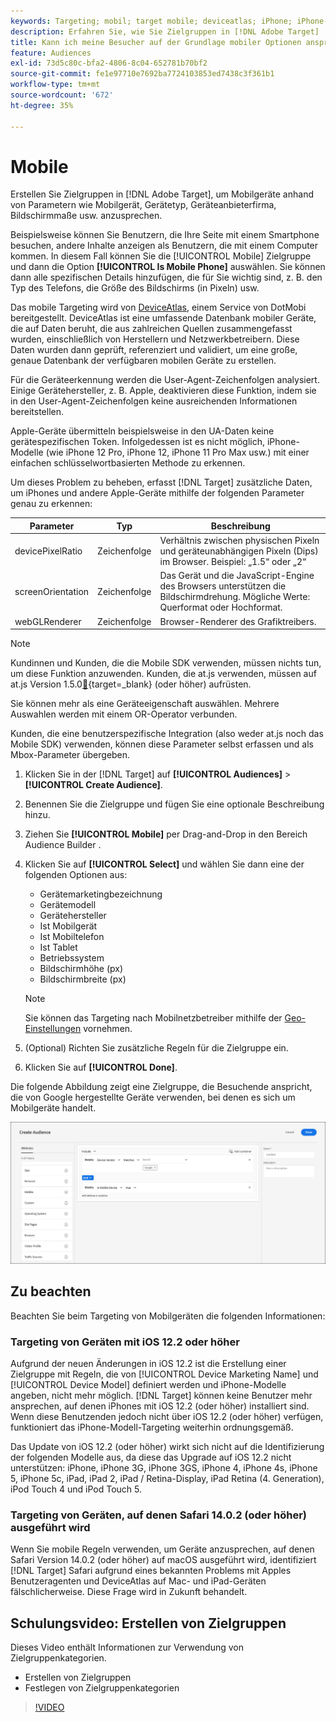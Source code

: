 ```yaml
---
keywords: Targeting; mobil; target mobile; deviceatlas; iPhone; iPhone-Modelle; deviceatlas; Displaybreite; Display Breite; Displayhöhe; Gerätetyp; Displayhöhe; Mobiltelefon; Tablet; Gerätemodell
description: Erfahren Sie, wie Sie Zielgruppen in [!DNL Adobe Target]  erstellen, um Mobilgeräte anzusprechen.
title: Kann ich meine Besucher auf der Grundlage mobiler Optionen ansprechen?
feature: Audiences
exl-id: 73d5c80c-bfa2-4806-8c04-652781b70bf2
source-git-commit: fe1e97710e7692ba7724103853ed7438c3f361b1
workflow-type: tm+mt
source-wordcount: '672'
ht-degree: 35%

---
```


# Mobile

Erstellen Sie Zielgruppen in [!DNL Adobe Target], um Mobilgeräte anhand von Parametern wie Mobilgerät, Gerätetyp, Geräteanbieterfirma, Bildschirmmaße usw. anzusprechen.

Beispielsweise können Sie Benutzern, die Ihre Seite mit einem Smartphone besuchen, andere Inhalte anzeigen als Benutzern, die mit einem Computer kommen. In diesem Fall können Sie die [!UICONTROL Mobile] Zielgruppe und dann die Option **[!UICONTROL Is Mobile Phone]** auswählen. Sie können dann alle spezifischen Details hinzufügen, die für Sie wichtig sind, z. B. den Typ des Telefons, die Größe des Bildschirms (in Pixeln) usw.

Das mobile Targeting wird von [DeviceAtlas](https://deviceatlas.com/device-data/user-agent-tester), einem Service von DotMobi bereitgestellt. DeviceAtlas ist eine umfassende Datenbank mobiler Geräte, die auf Daten beruht, die aus zahlreichen Quellen zusammengefasst wurden, einschließlich von Herstellern und Netzwerkbetreibern. Diese Daten wurden dann geprüft, referenziert und validiert, um eine große, genaue Datenbank der verfügbaren mobilen Geräte zu erstellen.

Für die Geräteerkennung werden die User-Agent-Zeichenfolgen analysiert. Einige Gerätehersteller, z. B. Apple, deaktivieren diese Funktion, indem sie in den User-Agent-Zeichenfolgen keine ausreichenden Informationen bereitstellen.

Apple-Geräte übermitteln beispielsweise in den UA-Daten keine gerätespezifischen Token. Infolgedessen ist es nicht möglich, iPhone-Modelle (wie iPhone 12 Pro, iPhone 12, iPhone 11 Pro Max usw.) mit einer einfachen schlüsselwortbasierten Methode zu erkennen.

Um dieses Problem zu beheben, erfasst [!DNL Target] zusätzliche Daten, um iPhones und andere Apple-Geräte mithilfe der folgenden Parameter genau zu erkennen:

| Parameter | Typ | Beschreibung |
|--- |--- |--- |
| devicePixelRatio | Zeichenfolge | Verhältnis zwischen physischen Pixeln und geräteunabhängigen Pixeln (Dips) im Browser. Beispiel: „1.5“ oder „2“ |
| screenOrientation | Zeichenfolge | Das Gerät und die JavaScript-Engine des Browsers unterstützen die Bildschirmdrehung. Mögliche Werte: Querformat oder Hochformat. |
| webGLRenderer | Zeichenfolge | Browser-Renderer des Grafiktreibers. |

>[!NOTE]
>
>Kundinnen und Kunden, die die Mobile SDK verwenden, müssen nichts tun, um diese Funktion anzuwenden. Kunden, die at.js verwenden, müssen auf at.js Version 1.5.0[&#128279;](https://experienceleague.adobe.com/docs/target-dev/developer/client-side/at-js-implementation/target-atjs-versions.html?lang=de){target=_blank} (oder höher)  aufrüsten.

Sie können mehr als eine Geräteeigenschaft auswählen. Mehrere Auswahlen werden mit einem OR-Operator verbunden.

Kunden, die eine benutzerspezifische Integration (also weder at.js noch das Mobile SDK) verwenden, können diese Parameter selbst erfassen und als Mbox-Parameter übergeben.

1. Klicken Sie in der [!DNL Target] auf **[!UICONTROL Audiences]** > **[!UICONTROL Create Audience]**.
1. Benennen Sie die Zielgruppe und fügen Sie eine optionale Beschreibung hinzu.
1. Ziehen Sie **[!UICONTROL Mobile]** per Drag-and-Drop in den Bereich Audience Builder .
1. Klicken Sie auf **[!UICONTROL Select]** und wählen Sie dann eine der folgenden Optionen aus:

   * Gerätemarketingbezeichnung
   * Gerätemodell
   * Gerätehersteller
   * Ist Mobilgerät
   * Ist Mobiltelefon
   * Ist Tablet
   * Betriebssystem
   * Bildschirmhöhe (px)
   * Bildschirmbreite (px)

   >[!NOTE]
   >
   >Sie können das Targeting nach Mobilnetzbetreiber mithilfe der [Geo-Einstellungen](/help/main/c-target/c-audiences/c-target-rules/geo.md#concept_5B4D99DE685348FB877929EE0F942670) vornehmen.

1. (Optional) Richten Sie zusätzliche Regeln für die Zielgruppe ein.
1. Klicken Sie auf **[!UICONTROL Done]**.

Die folgende Abbildung zeigt eine Zielgruppe, die Besuchende anspricht, die von Google hergestellte Geräte verwenden, bei denen es sich um Mobilgeräte handelt.

![Zielgruppe mit Mobilgeräten](assets/target_mobile.png)

## Zu beachten

Beachten Sie beim Targeting von Mobilgeräten die folgenden Informationen:

### Targeting von Geräten mit iOS 12.2 oder höher

Aufgrund der neuen Änderungen in iOS 12.2 ist die Erstellung einer Zielgruppe mit Regeln, die von [!UICONTROL Device Marketing Name] und [!UICONTROL Device Model] definiert werden und iPhone-Modelle angeben, nicht mehr möglich. [!DNL Target] können keine Benutzer mehr ansprechen, auf denen iPhones mit iOS 12.2 (oder höher) installiert sind. Wenn diese Benutzenden jedoch nicht über iOS 12.2 (oder höher) verfügen, funktioniert das iPhone-Modell-Targeting weiterhin ordnungsgemäß.

Das Update von iOS 12.2 (oder höher) wirkt sich nicht auf die Identifizierung der folgenden Modelle aus, da diese das Upgrade auf iOS 12.2 nicht unterstützen: iPhone, iPhone 3G, iPhone 3GS, iPhone 4, iPhone 4s, iPhone 5, iPhone 5c, iPad, iPad 2, iPad / Retina-Display, iPad Retina (4. Generation), iPod Touch 4 und iPod Touch 5.

### Targeting von Geräten, auf denen Safari 14.0.2 (oder höher) ausgeführt wird

Wenn Sie mobile Regeln verwenden, um Geräte anzusprechen, auf denen Safari Version 14.0.2 (oder höher) auf macOS ausgeführt wird, identifiziert [!DNL Target] Safari aufgrund eines bekannten Problems mit Apples Benutzeragenten und DeviceAtlas auf Mac- und iPad-Geräten fälschlicherweise. Diese Frage wird in Zukunft behandelt.

## Schulungsvideo: Erstellen von Zielgruppen

Dieses Video enthält Informationen zur Verwendung von Zielgruppenkategorien.

* Erstellen von Zielgruppen
* Festlegen von Zielgruppenkategorien

>[!VIDEO](https://video.tv.adobe.com/v/17392)
